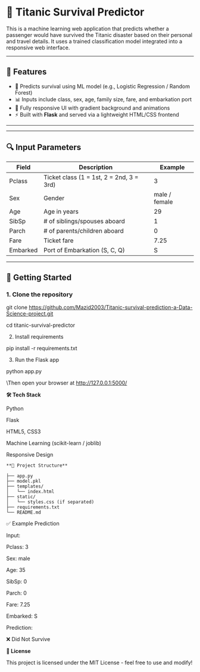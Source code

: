 # 🚢 Titanic Survival Predictor

This is a machine learning web application that predicts whether a passenger would have survived the Titanic disaster based on their personal and travel details. It uses a trained classification model integrated into a responsive web interface.

---

## 📌 Features

- 🧠 Predicts survival using ML model (e.g., Logistic Regression / Random Forest)
- 📊 Inputs include class, sex, age, family size, fare, and embarkation port
- 🎨 Fully responsive UI with gradient background and animations
- ⚡ Built with **Flask** and served via a lightweight HTML/CSS frontend

---

---

## 🔍 Input Parameters

| Field       | Description                         | Example       |
|-------------|-------------------------------------|---------------|
| Pclass      | Ticket class (1 = 1st, 2 = 2nd, 3 = 3rd) | 3           |
| Sex         | Gender                              | male / female |
| Age         | Age in years                        | 29            |
| SibSp       | # of siblings/spouses aboard        | 1             |
| Parch       | # of parents/children aboard        | 0             |
| Fare        | Ticket fare                         | 7.25          |
| Embarked    | Port of Embarkation (S, C, Q)       | S             |

---

## 🚀 Getting Started

### 1. Clone the repository

git clone https://github.com/Mazid2003/Titanic-survival-prediction-a-Data-Science-project.git

cd titanic-survival-predictor

2. Install requirements

pip install -r requirements.txt

3. Run the Flask app

python app.py

\Then open your browser at http://127.0.0.1:5000/

**🛠 Tech Stack**

Python

Flask

HTML5, CSS3

Machine Learning (scikit-learn / joblib)

Responsive Design

```
**📁 Project Structure**

├── app.py
├── model.pkl
├── templates/
│   └── index.html
├── static/
│   └── styles.css (if separated)
├── requirements.txt
└── README.md
```

✅ Example Prediction

Input:

Pclass: 3

Sex: male

Age: 35

SibSp: 0

Parch: 0

Fare: 7.25

Embarked: S

Prediction:

❌ Did Not Survive

**📄 License**

This project is licensed under the MIT License - feel free to use and modify!


